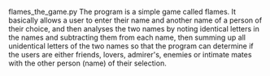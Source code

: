 flames_the_game.py
The program is a simple game called flames. It basically allows a user to enter their name and another name of a person of their choice, and then analyses the two names by noting identical letters in the names and subtracting them from each name, then summing up all unidentical letters of the two names so that the program can determine if the users are either friends, lovers, admirer's, enemies or intimate mates with the other person (name) of their selection. 


